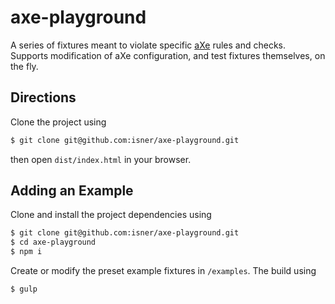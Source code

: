 # axe-playground

A series of fixtures meant to violate specific [aXe](https://github.com/dequelabs/axe-core) rules and checks. Supports modification of aXe configuration, and test fixtures themselves, on the fly.

## Directions

Clone the project using

```bash
$ git clone git@github.com:isner/axe-playground.git
```

then open `dist/index.html` in your browser.

## Adding an Example

Clone and install the project dependencies using

```bash
$ git clone git@github.com:isner/axe-playground.git
$ cd axe-playground
$ npm i
```

Create or modify the preset example fixtures in `/examples`. The build using

```bash
$ gulp
```
